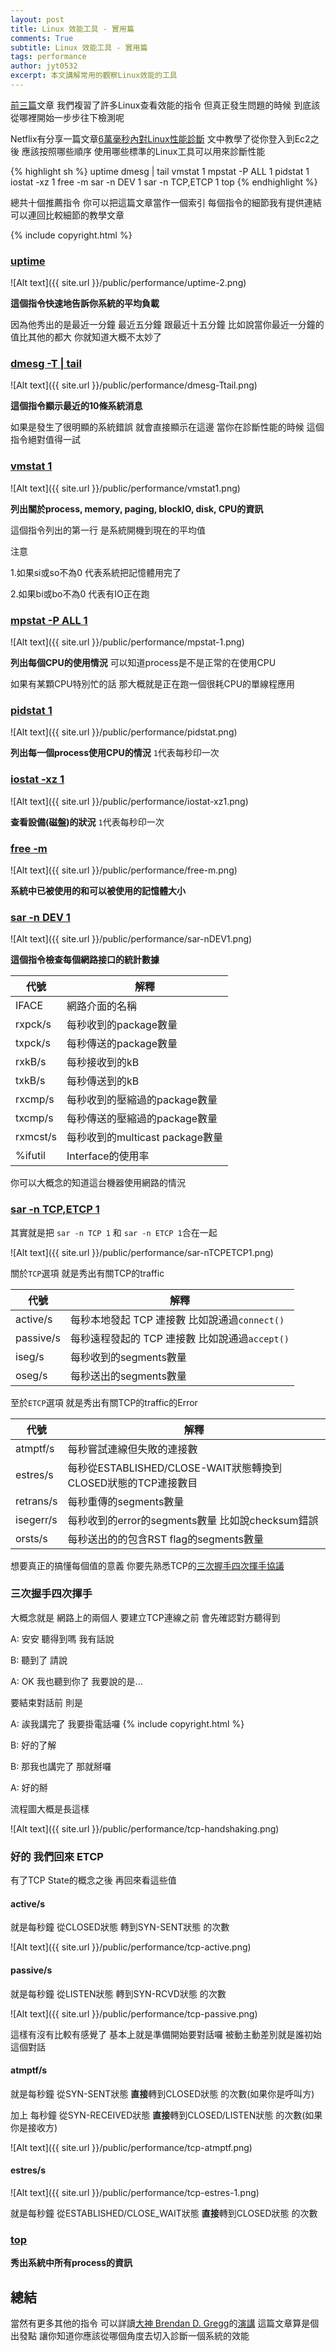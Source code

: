 ```yaml
---
layout: post
title: Linux 效能工具 - 實用篇
comments: True 
subtitle: Linux 效能工具 - 實用篇
tags: performance
author: jyt0532
excerpt: 本文講解常用的觀察Linux效能的工具
---
```


[前](/2020/05/09/linux-performance-tool-1/)[三](/2020/05/17/linux-performance-tool-2/)[篇](/2020/05/24/linux-performance-tool-3/)文章 我們複習了許多Linux查看效能的指令 但真正發生問題的時候 到底該從哪裡開始一步步往下檢測呢

Netflix有分享一篇文章[6萬毫秒內對Linux性能診斷](https://netflixtechblog.com/linux-performance-analysis-in-60-000-milliseconds-accc10403c55) 文中教學了從你登入到Ec2之後 應該按照哪些順序 使用哪些標準的Linux工具可以用來診斷性能


{% highlight sh %}
uptime
dmesg | tail
vmstat 1
mpstat -P ALL 1
pidstat 1
iostat -xz 1
free -m
sar -n DEV 1
sar -n TCP,ETCP 1
top
{% endhighlight %}

總共十個推薦指令 你可以把這篇文章當作一個索引 每個指令的細節我有提供連結 可以連回比較細節的教學文章

{% include copyright.html %}






### [uptime](/2020/05/09/linux-performance-tool-1/#uptime)

![Alt text]({{ site.url }}/public/performance/uptime-2.png)

**這個指令快速地告訴你系統的平均負載** 

因為他秀出的是最近一分鐘 最近五分鐘 跟最近十五分鐘 比如說當你最近一分鐘的值比其他的都大 你就知道大概不太妙了

### [dmesg -T | tail](/2020/05/24/linux-performance-tool-3/#dmesg)

![Alt text]({{ site.url }}/public/performance/dmesg-Ttail.png)

**這個指令顯示最近的10條系統消息**

如果是發生了很明顯的系統錯誤 就會直接顯示在這邊 當你在診斷性能的時候 這個指令絕對值得一試

### [vmstat 1](/2020/05/09/linux-performance-tool-1/#vmstat)

![Alt text]({{ site.url }}/public/performance/vmstat1.png)

**列出關於process, memory, paging, blockIO, disk, CPU的資訊**

這個指令列出的第一行 是系統開機到現在的平均值

注意 

1.如果si或so不為0 代表系統把記憶體用完了

2.如果bi或bo不為0 代表有IO正在跑

### [mpstat -P ALL 1](/2020/05/09/linux-performance-tool-1/#mpstat)

![Alt text]({{ site.url }}/public/performance/mpstat-1.png)

**列出每個CPU的使用情況** 可以知道process是不是正常的在使用CPU

如果有某顆CPU特別忙的話 那大概就是正在跑一個很耗CPU的單線程應用

### [pidstat 1](/2020/05/17/linux-performance-tool-2/#pidstat)

![Alt text]({{ site.url }}/public/performance/pidstat.png)

**列出每一個process使用CPU的情況** `1`代表每秒印一次

### [iostat -xz 1](/2020/05/09/linux-performance-tool-1/#iostat)

![Alt text]({{ site.url }}/public/performance/iostat-xz1.png)

**查看設備(磁盤)的狀況** `1`代表每秒印一次

### [free -m](/2020/05/09/linux-performance-tool-1/#free)

![Alt text]({{ site.url }}/public/performance/free-m.png)

**系統中已被使用的和可以被使用的記憶體大小**

### [sar -n DEV 1](/2020/05/17/linux-performance-tool-2/#sar)


![Alt text]({{ site.url }}/public/performance/sar-nDEV1.png)

**這個指令檢查每個網路接口的統計數據**


| 代號  | 解釋 |
| --- | --- |
|IFACE|網路介面的名稱|
|rxpck/s|每秒收到的package數量|
|txpck/s|每秒傳送的package數量|
|rxkB/s|每秒接收到的kB|
|txkB/s|每秒傳送到的kB|
|rxcmp/s|每秒收到的壓縮過的package數量|
|txcmp/s|每秒傳送的壓縮過的package數量|
|rxmcst/s|每秒收到的multicast package數量|
|%ifutil|Interface的使用率|

你可以大概念的知道這台機器使用網路的情況


### [sar -n TCP,ETCP 1](/2020/05/17/linux-performance-tool-2/#sar)

其實就是把 `sar -n TCP 1` 和 `sar -n ETCP 1`合在一起

![Alt text]({{ site.url }}/public/performance/sar-nTCPETCP1.png)

關於`TCP`選項 就是秀出有關TCP的traffic 

| 代號  | 解釋 |
| --- | --- |
|active/s|每秒本地發起 TCP 連接數 比如說通過`connect()`|
|passive/s|每秒遠程發起的 TCP 連接數 比如說通過`accept()`|
|iseg/s|每秒收到的segments數量|
|oseg/s|每秒送出的segments數量|


至於`ETCP`選項 就是秀出有關TCP的traffic的Error

| 代號  | 解釋 |
| --- | --- |
|atmptf/s|每秒嘗試連線但失敗的連接數|
|estres/s|每秒從ESTABLISHED/CLOSE-WAIT狀態轉換到CLOSED狀態的TCP連接數目|
|retrans/s|每秒重傳的segments數量|
|isegerr/s|每秒收到的error的segments數量 比如說checksum錯誤|
|orsts/s|每秒送出的的包含RST flag的segments數量|


想要真正的搞懂每個值的意義 你要先熟悉TCP的[三次握手四次揮手協議](https://zhuanlan.zhihu.com/p/108504297)

### 三次握手四次揮手

大概念就是 網路上的兩個人 要建立TCP連線之前 會先確認對方聽得到

A: 安安 聽得到嗎 我有話說

B: 聽到了 請說

A: OK 我也聽到你了 我要說的是...

要結束對話前 則是

A: 誒我講完了 我要掛電話囉
{% include copyright.html %}

B: 好的了解

B: 那我也講完了 那就掰囉

A: 好的掰

流程圖大概是長這樣

![Alt text]({{ site.url }}/public/performance/tcp-handshaking.png)

### 好的 我們回來 ETCP

有了TCP State的概念之後 再回來看這些值

#### active/s

就是每秒鐘 從CLOSED狀態 轉到SYN-SENT狀態 的次數

![Alt text]({{ site.url }}/public/performance/tcp-active.png)

#### passive/s

就是每秒鐘 從LISTEN狀態 轉到SYN-RCVD狀態 的次數

![Alt text]({{ site.url }}/public/performance/tcp-passive.png)

這樣有沒有比較有感覺了 基本上就是準備開始要對話囉 被動主動差別就是誰初始這個對話

#### atmptf/s

就是每秒鐘 從SYN-SENT狀態 **直接**轉到CLOSED狀態 的次數(如果你是呼叫方)

加上 每秒鐘 從SYN-RECEIVED狀態 **直接**轉到CLOSED/LISTEN狀態 的次數(如果你是接收方)


![Alt text]({{ site.url }}/public/performance/tcp-atmptf.png)

#### estres/s

![Alt text]({{ site.url }}/public/performance/tcp-estres-1.png)

就是每秒鐘 從ESTABLISHED/CLOSE_WAIT狀態 **直接**轉到CLOSED狀態 的次數



### [top](/2020/05/09/linux-performance-tool-1/#top)

**秀出系統中所有process的資訊**


## 總結

當然有更多其他的指令 可以詳讀[大神 Brendan D. Gregg](http://www.brendangregg.com/)的[演講](https://www.youtube.com/watch?v=FJW8nGV4jxY) 這篇文章算是個出發點 讓你知道你應該從哪個角度去切入診斷一個系統的效能
